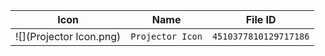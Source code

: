 | Icon | Name | File ID |
| ---  | ---  | ---     |
| ![](Projector Icon.png) | `Projector Icon` | `4510377810129717186` |
